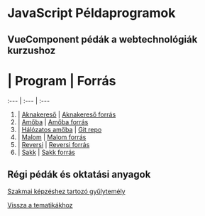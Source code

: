 # JavaScript Példaprogramok

## VueComponent pédák a webtechnológiák kurzushoz

# | Program | Forrás
:--- | :--- | :--- 
1. | [Aknakereső](/examples/webexamples/Aknakereso.html) | [Aknakereső forrás](/examples/webexamples/Aknakereso_forras.html)
2. | [Amőba](/examples/webexamples/Amoba.html) | [Amőba forrás](/examples/webexamples/Amoba_forras.html)
3. | [Hálózatos amőba](http://www.inf.u-szeged.hu/u/tnemeth_4/) | [Git repo](https://github.com/tomuwhu/ssech)
4. | [Malom](/examples/webexamples/Malom.html) | [Malom forrás](/examples/webexamples/Malom_forras.html)
5. | [Reversi](/examples/webexamples/Reversi.html) | [Reversi forrás](/examples/webexamples/Reversi_forras.html)
6. | [Sakk](/examples/webexamples/Sakk.html) | [Sakk forrás](/examples/webexamples/Sakk_forras.html)

## Régi pédák és oktatási anyagok

[Szakmai képzéshez tartozó gyűlytemély](http://tom.uw.hu/index.php)

[Vissza a tematikákhoz](/subjects/)
